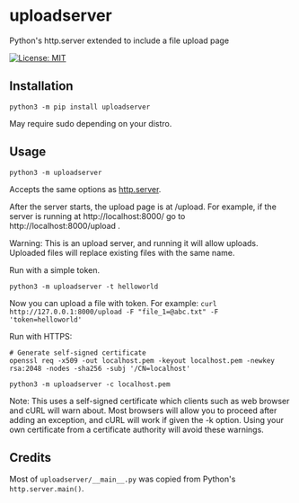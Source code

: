 # uploadserver

Python's http.server extended to include a file upload page

[![License: MIT](https://img.shields.io/badge/license-MIT-blue.svg)](https://mit-license.org/)

## Installation

~~~
python3 -m pip install uploadserver
~~~

May require sudo depending on your distro.

## Usage

~~~
python3 -m uploadserver
~~~

Accepts the same options as [http.server](https://docs.python.org/3/library/http.server.html).

After the server starts, the upload page is at /upload. For example, if the server is running at http://localhost:8000/ go to http://localhost:8000/upload .

Warning: This is an upload server, and running it will allow uploads. Uploaded files will replace existing files with the same name.

Run with a simple token.
~~~
python3 -m uploadserver -t helloworld
~~~

Now you can upload a file with token. For example:
`curl http://127.0.0.1:8000/upload -F "file_1=@abc.txt" -F 'token=helloworld'`

Run with HTTPS:
~~~
# Generate self-signed certificate
openssl req -x509 -out localhost.pem -keyout localhost.pem -newkey rsa:2048 -nodes -sha256 -subj '/CN=localhost'

python3 -m uploadserver -c localhost.pem
~~~

Note: This uses a self-signed certificate which clients such as web browser and cURL will warn about. Most browsers will allow you to proceed after adding an exception, and cURL will work if given the -k option. Using your own certificate from a certificate authority will avoid these warnings.

## Credits

Most of `uploadserver/__main__.py` was copied from Python's `http.server.main()`.
